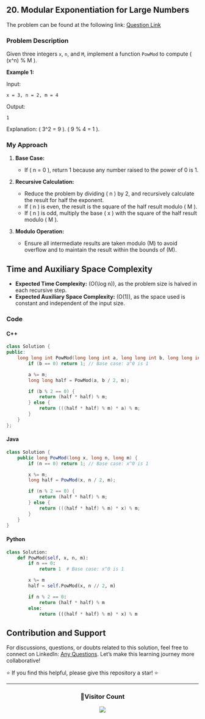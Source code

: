 ## 20. Modular Exponentiation for Large Numbers

The problem can be found at the following link: [Question Link](https://www.geeksforgeeks.org/problems/modular-exponentiation-for-large-numbers5537/1)

### Problem Description

Given three integers `x`, `n`, and `M`, implement a function `PowMod` to compute \( (x^n) \% M \).

**Example 1:**

Input:
```
x = 3, n = 2, m = 4
```
Output:
```
1
```
Explanation:
\( 3^2 = 9 \). \( 9 \% 4 = 1 \).

### My Approach

1. **Base Case:**
   - If \( n = 0 \), return 1 because any number raised to the power of 0 is 1.

2. **Recursive Calculation:**
   - Reduce the problem by dividing \( n \) by 2, and recursively calculate the result for half the exponent.
   - If \( n \) is even, the result is the square of the half result modulo \( M \).
   - If \( n \) is odd, multiply the base \( x \) with the square of the half result modulo \( M \).

3. **Modulo Operation:**
   - Ensure all intermediate results are taken modulo (M) to avoid overflow and to maintain the result within the bounds of (M).

## Time and Auxiliary Space Complexity

- **Expected Time Complexity:** \(O(\log n)\), as the problem size is halved in each recursive step.
- **Expected Auxiliary Space Complexity:** \(O(1)\), as the space used is constant and independent of the input size. 


### Code

#### C++

```cpp
class Solution {
public:
    long long int PowMod(long long int a, long long int b, long long int m) {
        if (b == 0) return 1; // Base case: a^0 is 1

        a %= m;
        long long half = PowMod(a, b / 2, m);

        if (b % 2 == 0) {
            return (half * half) % m;
        } else {
            return (((half * half) % m) * a) % m;
        }
    }
};
```

#### Java

```java
class Solution {
    public long PowMod(long x, long n, long m) {
        if (n == 0) return 1; // Base case: x^0 is 1

        x %= m;
        long half = PowMod(x, n / 2, m);

        if (n % 2 == 0) {
            return (half * half) % m;
        } else {
            return (((half * half) % m) * x) % m;
        }
    }
}
```

#### Python

```python
class Solution:
    def PowMod(self, x, n, m):
        if n == 0:
            return 1  # Base case: x^0 is 1

        x %= m
        half = self.PowMod(x, n // 2, m)

        if n % 2 == 0:
            return (half * half) % m
        else:
            return (((half * half) % m) * x) % m
```


## Contribution and Support

For discussions, questions, or doubts related to this solution, feel free to connect on LinkedIn: [Any Questions](https://www.linkedin.com/in/het-patel-8b110525a/). Let’s make this learning journey more collaborative!

⭐ If you find this helpful, please give this repository a star! ⭐

---

<div align="center">
  <h3><b>📍Visitor Count</b></h3>
</div>

<p align="center">
  <img src="https://profile-counter.glitch.me/Hunterdii/count.svg" />
</p>
